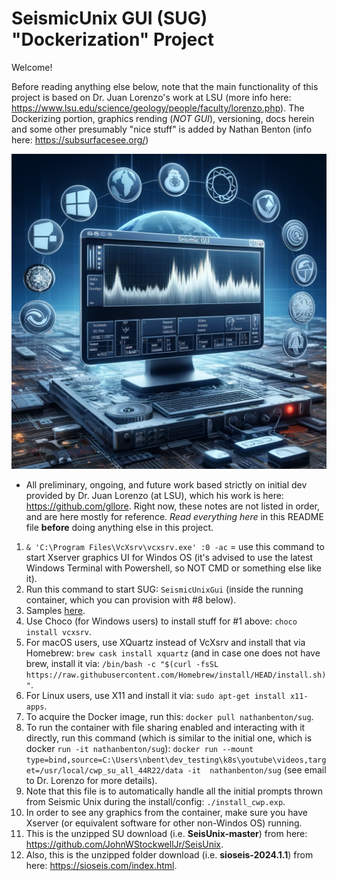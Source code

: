 # SeismicUnix GUI (SUG) "Dockerization" Project

Welcome!

Before reading anything else below, note that the main functionality
of this project is based on Dr. Juan Lorenzo's work at LSU (more info
here: https://www.lsu.edu/science/geology/people/faculty/lorenzo.php). 
The Dockerizing portion, graphics rending (*NOT GUI*), versioning,
docs herein and some other presumably "nice stuff" is added by Nathan
Benton (info here: https://subsurfacesee.org/)

![Main intro image](images\sug_illustration.jpg)

* All preliminary, ongoing, and future work based strictly on
initial dev provided by Dr. Juan Lorenzo (at LSU), which his
work is here: https://github.com/gllore. Right now, these notes
are not listed in order, and are here mostly for reference. *Read
everything here* in this README file **before** doing anything else in
this project.

1) `& 'C:\Program Files\VcXsrv\vcxsrv.exe' :0 -ac` = use this command to start Xserver 
   graphics UI for Windos OS (it's advised to use the latest Windows Terminal with Powershell, so NOT CMD or something else like it).
2) Run this command to start SUG: `SeismicUnixGui` (inside the running container, which you can provision with #8 below).
3) Samples [here](https://www.geol.lsu.edu/jlorenzo/ExplorationAndEnvironmentalGeophysicsGeol4062/labs/SeismicUnixGui%20Tutorial_0.80.1.pdf).
4) Use Choco (for Windows users) to install stuff for #1 above: `choco install vcxsrv`.
5) For macOS users, use XQuartz instead of VcXsrv and install that via Homebrew: `brew cask install xquartz` (and in case one does not have brew, install it via: `/bin/bash -c "$(curl -fsSL https://raw.githubusercontent.com/Homebrew/install/HEAD/install.sh)"`.
6) For Linux users, use X11 and install it via: `sudo apt-get install x11-apps`.
7) To acquire the Docker image, run this: `docker pull nathanbenton/sug`.
8) To run the container with file sharing enabled and interacting with it directly, run this command (which is similar to the initial one, which is docker `run -it nathanbenton/sug`): `docker run --mount type=bind,source=C:\Users\nbent\dev_testing\k8s\youtube\videos,target=/usr/local/cwp_su_all_44R22/data -it  nathanbenton/sug` (see email to Dr. Lorenzo for more details).
9) Note that this file is to automatically handle all the initial prompts thrown from Seismic Unix during the install/config: `./install_cwp.exp`.
10) In order to see any graphics from the container, make sure you have Xserver (or equivalent software for other non-Windos OS) running.
11) This is the unzipped SU download (i.e. **SeisUnix-master**) from here: https://github.com/JohnWStockwellJr/SeisUnix.
12) Also, this is the unzipped folder download (i.e. **sioseis-2024.1.1**) from here: https://sioseis.com/index.html.


